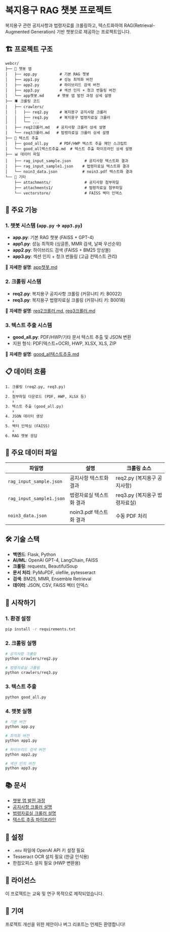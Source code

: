 # 복지용구 RAG 챗봇 프로젝트

복지용구 관련 공지사항과 법령자료를 크롤링하고, 텍스트화하여 RAG(Retrieval-Augmented Generation) 기반 챗봇으로 제공하는 프로젝트입니다.

## 🏗️ 프로젝트 구조

```
webcr/
├── 📱 챗봇 앱
│   ├── app.py          # 기본 RAG 챗봇
│   ├── app1.py         # 성능 최적화 버전
│   ├── app2.py         # 하이브리드 검색 버전
│   ├── app3.py         # 섹션 인지 + 청크 번들링 버전
│   └── app챗봇.md      # 챗봇 앱 발전 과정 상세 설명
├── 🕷️ 크롤링 코드
│   ├── crawlers/
│   │   ├── req2.py     # 복지용구 공지사항 크롤러
│   │   ├── req3.py     # 복지용구 법령자료실 크롤러
│   │   └── ...
│   ├── req2크롤러.md   # 공지사항 크롤러 상세 설명
│   └── req3크롤러.md   # 법령자료실 크롤러 상세 설명
├── 📄 텍스트 추출
│   ├── good_all.py     # PDF/HWP 텍스트 추출 메인 스크립트
│   └── good_all텍스트추출.md  # 텍스트 추출 파이프라인 상세 설명
├── 📊 데이터 파일
│   ├── rag_input_sample.json      # 공지사항 텍스트화 결과
│   ├── rag_input_sample1.json    # 법령자료실 텍스트화 결과
│   └── noin3_data.json           # noin3.pdf 텍스트화 결과
└── 📁 기타
    ├── attachments/               # 공지사항 첨부파일
    ├── attachments1/              # 법령자료실 첨부파일
    └── vectorstore/               # FAISS 벡터 인덱스
```

## 🚀 주요 기능

### 1. **챗봇 시스템** (`app.py` → `app3.py`)
- **app.py**: 기본 RAG 챗봇 (FAISS + GPT-4)
- **app1.py**: 성능 최적화 (싱글톤, MMR 검색, 날짜 우선순위)
- **app2.py**: 하이브리드 검색 (FAISS + BM25 앙상블)
- **app3.py**: 섹션 인지 + 청크 번들링 (고급 컨텍스트 관리)

📖 **자세한 설명**: [app챗봇.md](app챗봇.md)

### 2. **크롤링 시스템**
- **req2.py**: 복지용구 공지사항 크롤링 (커뮤니티 키: B0022)
- **req3.py**: 복지용구 법령자료실 크롤링 (커뮤니티 키: B0018)

📖 **자세한 설명**: [req2크롤러.md](req2크롤러.md), [req3크롤러.md](req3크롤러.md)

### 3. **텍스트 추출 시스템**
- **good_all.py**: PDF/HWP/기타 문서 텍스트 추출 및 JSON 변환
- 지원 형식: PDF(텍스트+OCR), HWP, XLSX, XLS, ZIP

📖 **자세한 설명**: [good_all텍스트추출.md](good_all텍스트추출.md)

## 📋 데이터 흐름

```
1. 크롤링 (req2.py, req3.py)
   ↓
2. 첨부파일 다운로드 (PDF, HWP, XLSX 등)
   ↓
3. 텍스트 추출 (good_all.py)
   ↓
4. JSON 데이터 생성
   ↓
5. 벡터 인덱싱 (FAISS)
   ↓
6. RAG 챗봇 응답
```

## 📁 주요 데이터 파일

| 파일명 | 설명 | 크롤링 소스 |
|--------|------|-------------|
| `rag_input_sample.json` | 공지사항 텍스트화 결과 | req2.py (복지용구 공지사항) |
| `rag_input_sample1.json` | 법령자료실 텍스트화 결과 | req3.py (복지용구 법령자료실) |
| `noin3_data.json` | noin3.pdf 텍스트화 결과 | 수동 PDF 처리 |

## 🛠️ 기술 스택

- **백엔드**: Flask, Python
- **AI/ML**: OpenAI GPT-4, LangChain, FAISS
- **크롤링**: requests, BeautifulSoup
- **문서 처리**: PyMuPDF, olefile, pytesseract
- **검색**: BM25, MMR, Ensemble Retrieval
- **데이터**: JSON, CSV, FAISS 벡터 인덱스

## 🚀 시작하기

### 1. 환경 설정
```bash
pip install -r requirements.txt
```

### 2. 크롤링 실행
```bash
# 공지사항 크롤링
python crawlers/req2.py

# 법령자료실 크롤링
python crawlers/req3.py
```

### 3. 텍스트 추출
```bash
python good_all.py
```

### 4. 챗봇 실행
```bash
# 기본 버전
python app.py

# 최적화 버전
python app1.py

# 하이브리드 검색 버전
python app2.py

# 섹션 인지 버전
python app3.py
```

## 📚 문서

- [챗봇 앱 발전 과정](app챗봇.md)
- [공지사항 크롤러 설명](req2크롤러.md)
- [법령자료실 크롤러 설명](req3크롤러.md)
- [텍스트 추출 파이프라인](good_all텍스트추출.md)

## 🔧 설정

- `.env` 파일에 OpenAI API 키 설정 필요
- Tesseract OCR 설치 필요 (한글 인식용)
- 한컴오피스 설치 필요 (HWP 변환용)

## 📝 라이선스

이 프로젝트는 교육 및 연구 목적으로 제작되었습니다.

## 🤝 기여

프로젝트 개선을 위한 제안이나 버그 리포트는 언제든 환영합니다!
